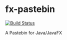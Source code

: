 fx-pastebin
===========

[![Build Status](https://travis-ci.org/cathive/fx-pastebin.png)](https://travis-ci.org/cathive/fx-pastebin)

A Pastebin for Java/JavaFX
